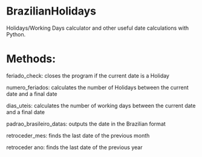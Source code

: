 # BrazilianHolidays
Holidays/Working Days calculator and other useful date calculations with Python.

# Methods:
<p> feriado_check: closes the program if the current date is a Holiday</p>
<p> numero_feriados: calculates the number of Holidays between the current date and a final date</p>
<p> dias_uteis: calculates the number of working days between the current date and a final date</p>
<p> padrao_brasileiro_datas: outputs the date in the Brazilian format</p>
<p> retroceder_mes: finds the last date of the previous month</p>
<p> retroceder ano: finds the last date of the previous year</p>



